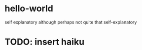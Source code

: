 # hello-world
self explanatory
although perhaps not quite that self-explanatory

# TODO: insert haiku

